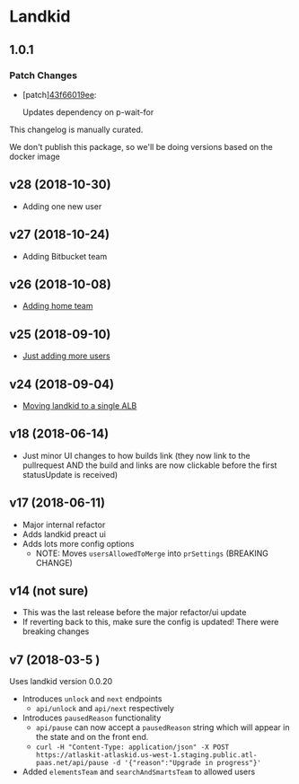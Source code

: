 # Landkid

## 1.0.1

### Patch Changes

- [patch][43f66019ee](https://bitbucket.org/atlassian/atlaskit-mk-2/commits/43f66019ee):

  Updates dependency on p-wait-for

This changelog is manually curated.

We don't publish this package, so we'll be doing versions based on the docker image

## v28 (2018-10-30)

- Adding one new user

## v27 (2018-10-24)

- Adding Bitbucket team

## v26 (2018-10-08)

- [Adding home team](https://trello.com/c/mPYXBp0G/)

## v25 (2018-09-10)

- [Just adding more users](https://trello.com/c/vuRjKTd4/)

## v24 (2018-09-04)

- [Moving landkid to a single ALB](https://trello.com/c/GjPB5VBb/)

## v18 (2018-06-14)

- Just minor UI changes to how builds link (they now link to the pullrequest AND the build and links are now clickable before the first statusUpdate is received)

## v17 (2018-06-11)

- Major internal refactor
- Adds landkid preact ui
- Adds lots more config options
  - NOTE: Moves `usersAllowedToMerge` into `prSettings` (BREAKING CHANGE)

## v14 (not sure)

- This was the last release before the major refactor/ui update
- If reverting back to this, make sure the config is updated! There were breaking changes

## v7 (2018-03-5 )

Uses landkid version 0.0.20

- Introduces `unlock` and `next` endpoints
  - `api/unlock` and `api/next` respectively
- Introduces `pausedReason` functionality
  - `api/pause` can now accept a `pausedReason` string which will appear in the state and on the
    front end.
  - `curl -H "Content-Type: application/json" -X POST https://atlaskit-atlaskid.us-west-1.staging.public.atl-paas.net/api/pause -d '{"reason":"Upgrade in progress"}'`
- Added `elementsTeam` and `searchAndSmartsTeam` to allowed users

